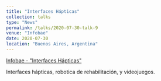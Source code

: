 ```yaml
---
title: "Interfaces Hápticas"
collection: talks
type: "News"
permalink: /talks/2020-07-30-talk-9
venue: "Infobae"
date: 2020-07-30
location: "Buenos Aires, Argentina"
---
```


[Infobae - "Interfaces Hápticas"](https://www.infobae.com/america/tecno/2020/08/01/menos-tacto-que-es-la-tecnologia-haptica-y-como-aplicarla-en-la-era-covid-19/)

Interfaces hápticas, robotica de rehabilitación, y videojuegos.
